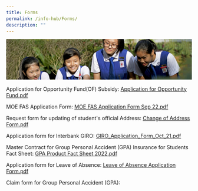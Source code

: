 ```yaml
---
title: Forms
permalink: /info-hub/Forms/
description: ""
---
```

![](/images/Learning-@-St-Nicks_v2.jpg)


Application for Opportunity Fund(OF) Subsidy: [Application for Opportunity Fund.pdf](/files/Application%20for%20Opportunity%20Fund.pdf)

MOE FAS Application Form: [MOE FAS Application Form Sep 22.pdf](/files/GGAS_Application%20Form.pdf)

Request form for updating of student's official Address: [Change of Address Form.pdf](/files/Change%20of%20Address%20Form.pdf)

Application form for Interbank GIRO: [GIRO_Application_Form_Oct_21.pdf](/files/giro_application_form_oct%202021.pdf)

Master Contract for Group Personal Accident (GPA) Insurance for Students Fact Sheet: [GPA Product Fact Sheet 2022.pdf](/files/Product%20Fact%20Sheet%20Year%202022%20Sep%202022.pdf)

Application form for Leave of Absence: [Leave of Absence Application Form.pdf](/files/Leave%20of%20Absence%20Application%20Form.pdf)

Claim form for Group Personal Accident (GPA):